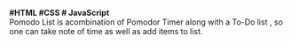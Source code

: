 <b>#HTML #CSS # JavaScript</b> <br>
Pomodo List is acombination of Pomodor Timer along with a To-Do list , so one can take note of time as well as add items to list.
